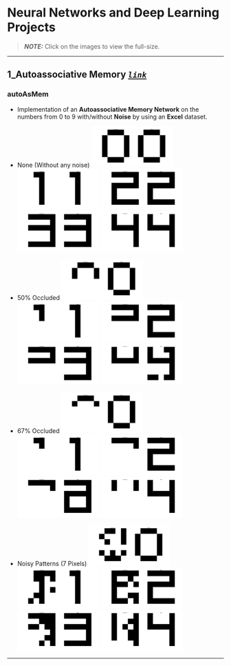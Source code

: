 # Neural Networks and Deep Learning Projects

> **_NOTE:_**  Click on the images to view the full-size.
---
## 1_Autoassociative Memory  *[`link`](/1_Autoassociative_Memory/ "1_Autoassociative_Memory")*

### autoAsMem
- Implementation of an **Autoassociative Memory Network** on the numbers from 0 to 9 with/without **Noise** by using an **Excel** dataset.

- None (Without any noise)
[<img src="/1_Autoassociative_Memory/Output/pic_1_0.png" width="190"/>](/1_Autoassociative_Memory/Output/pic_1_0.png)
[<img src="/1_Autoassociative_Memory/Output/pic_1_1.png" width="190"/>](/1_Autoassociative_Memory/Output/pic_1_1.png)
[<img src="/1_Autoassociative_Memory/Output/pic_1_2.png" width="190"/>](/1_Autoassociative_Memory/Output/pic_1_2.png)
[<img src="/1_Autoassociative_Memory/Output/pic_1_3.png" width="190"/>](/1_Autoassociative_Memory/Output/pic_1_3.png)
[<img src="/1_Autoassociative_Memory/Output/pic_1_4.png" width="190"/>](/1_Autoassociative_Memory/Output/pic_1_4.png)
- 50% Occluded
[<img src="/1_Autoassociative_Memory/Output/pic_2_0.png" width="190"/>](/1_Autoassociative_Memory/Output/pic_2_0.png)
[<img src="/1_Autoassociative_Memory/Output/pic_2_1.png" width="190"/>](/1_Autoassociative_Memory/Output/pic_2_1.png)
[<img src="/1_Autoassociative_Memory/Output/pic_2_2.png" width="190"/>](/1_Autoassociative_Memory/Output/pic_2_2.png)
[<img src="/1_Autoassociative_Memory/Output/pic_2_3.png" width="190"/>](/1_Autoassociative_Memory/Output/pic_2_3.png)
[<img src="/1_Autoassociative_Memory/Output/pic_2_4.png" width="190"/>](/1_Autoassociative_Memory/Output/pic_2_4.png)
- 67% Occluded
[<img src="/1_Autoassociative_Memory/Output/pic_3_0.png" width="190"/>](/1_Autoassociative_Memory/Output/pic_3_0.png)
[<img src="/1_Autoassociative_Memory/Output/pic_3_1.png" width="190"/>](/1_Autoassociative_Memory/Output/pic_3_1.png)
[<img src="/1_Autoassociative_Memory/Output/pic_3_2.png" width="190"/>](/1_Autoassociative_Memory/Output/pic_3_2.png)
[<img src="/1_Autoassociative_Memory/Output/pic_3_3.png" width="190"/>](/1_Autoassociative_Memory/Output/pic_3_3.png)
[<img src="/1_Autoassociative_Memory/Output/pic_3_4.png" width="190"/>](/1_Autoassociative_Memory/Output/pic_3_4.png)
- Noisy Patterns (7 Pixels) 
[<img src="/1_Autoassociative_Memory/Output/pic_4_0.png" width="190"/>](/1_Autoassociative_Memory/Output/pic_4_0.png)
[<img src="/1_Autoassociative_Memory/Output/pic_4_1.png" width="190"/>](/1_Autoassociative_Memory/Output/pic_4_1.png)
[<img src="/1_Autoassociative_Memory/Output/pic_4_2.png" width="190"/>](/1_Autoassociative_Memory/Output/pic_4_2.png)
[<img src="/1_Autoassociative_Memory/Output/pic_4_3.png" width="190"/>](/1_Autoassociative_Memory/Output/pic_4_3.png)
[<img src="/1_Autoassociative_Memory/Output/pic_4_4.png" width="190"/>](/1_Autoassociative_Memory/Output/pic_4_4.png)

---

